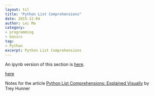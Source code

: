 ```yaml
---
layout: til
title: "Python List Comprehensions"
date: 2015-12-04
author: Lei Ma
category:
- programming
- basics
tag:
- Python
excerpt: Python List Comprehensions
---
```


An ipynb version of this section is [here](https://github.com/emptymalei/emptymalei.github.io/blob/master/_posts/til/assets/programming/python_list_comprehensions.ipynb).

[here](../../assets/programming/python_list_comprehensions.ipynb)

Notes for the article [Python List Comprehensions: Explained Visually](http://treyhunner.com/2015/12/python-list-comprehensions-now-in-color/) by Trey Hunner
